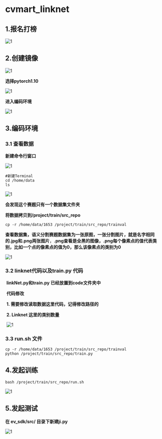 # cvmart_linknet

## 1.报名打榜

![1](./img/1.jpg)

## 2.创建镜像

![1](./img/2.jpg)



**选择pytorch1.10**

![1](./img/3.jpg)



**进入编码环境**

![1](./img/4.jpg)



## 3.编码环境

### 3.1 查看数据

**新建命令行窗口**

![1](./img/5.jpg)

```shell
#新建Terminal
cd /home/data
ls
```

![1](./img/6.jpg)

**会发现这个赛题只有一个数据集文件夹**

**将数据拷贝到/project/train/src_repo**



```shell
cp -r /home/data/1653 /project/train/src_repo/trainval
```

**查看数据集，语义分割赛题数据集为一张原图，一张分割图片，就是名字相同的.jpg和.png两张图片**，**.png查看是全黑的图像，.png每个像素点的值代表类别，比如一个点的像素点的值为0，那么该像素点的类别为0**

![1](./img/7.jpg)

### 3.2 linknet代码以及train.py 代码

​      **linkNet.py和train.py 已经放置到code文件夹中**

​	 **代码修改** 

​						**1. 需要修改读取数据这里代码，记得修改路径的**

​					     **2. Linknet 这里的类别数量**



​	![1](./img/8.jpg)

###  3.3 run.sh 文件

```shell
cp -r /home/data/1653 /project/train/src_repo/trainval
python /project/train/src_repo/train.py
```

## 4.发起训练

```shell
bash /project/train/src_repo/run.sh
```

![1](./img/9.jpg)

## 5.发起测试

**在 ev_sdk/src/ 目录下新建ji.py** 

![1](./img/10.jpg)